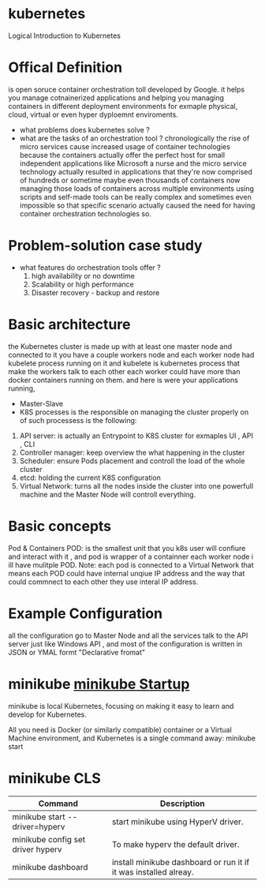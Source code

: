 # kubernetes
Logical Introduction to Kubernetes 

# Offical Definition
is open soruce container orchestration toll developed by Google. it helps you manage cotnainerized applications and helping you managing containers in different deployment environments for exmaple physical, cloud, virtual or even hyper dyploemnt enviroments. 
- what problems does kubernetes solve ? 
- what are the tasks of an orchestration tool ? 
chronologically the rise of micro services cause increased usage of container technologies because the containers actually offer the perfect host for small independent applications like Microsoft a nurse and the micro service technology actually resulted in applications that they're now comprised of hundreds or sometime maybe even thousands of containers now managing those loads of containers across multiple environments using scripts and self-made tools can be really complex and sometimes even impossible so that specific scenario actually caused the need for having container orchestration technologies so.
# Problem-solution case study 
- what features do orchestration tools offer ? 
  1. high availability  or no downtime
  2. Scalability or high performance 
  3. Disaster recovery - backup and restore 

# Basic architecture 
the Kubernetes cluster is made up with at least one master node and connected to it you have a couple workers node and each worker node had kubelete process running on it  and kubelete is kubernetes process that make the workers talk to each other each worker could have more than docker containers running on them. and here is were your applications running, 
 - Master-Slave 
 - K8S processes 
   is the responsible on managing the cluster properly on of such processess is the following: 
  1. API server: is actually an Entrypoint to K8S cluster for exmaples 
  UI , API , CLI 
  2. Controller manager: keep overview the what happening in the cluster 
  3. Scheduler: ensure Pods placement and controll the load of the whole cluster
  4. etcd: holding the current K8S configuration 
  5. Virtual Network: turns all the nodes inside the cluster into one powerfull machine and the Master Node will controll everything.  

# Basic concepts
Pod & Containers 
POD: is the smallest unit that you k8s user will confiure and interact with it , and pod is wrapper of a containner each worker node i ill have mulitple POD. 
Note: each pod is connected to a Virtual Network that means each POD could have internal unqiue IP address and the way that could commnect to each other they use interal IP address. 

# Example Configuration 
all the configuration go to Master Node and all the services talk to the API server just like Windows API , and most of the configuration is written in JSON or YMAL formt "Declarative fromat" 


# minikube  [minikube Startup](https://minikube.sigs.k8s.io/docs/start/)
minikube is local Kubernetes, focusing on making it easy to learn and develop for Kubernetes.

All you need is Docker (or similarly compatible) container or a Virtual Machine environment, and Kubernetes is a single command away: minikube start 

# minikube CLS 

**Command**  | **Description** 
------------ | ---------------
minikube start --driver=hyperv |  start minikube using HyperV driver.
minikube config set driver hyperv | To make hyperv the default driver.
minikube dashboard | install minikube dashboard or run it if it was installed alreay.

 
